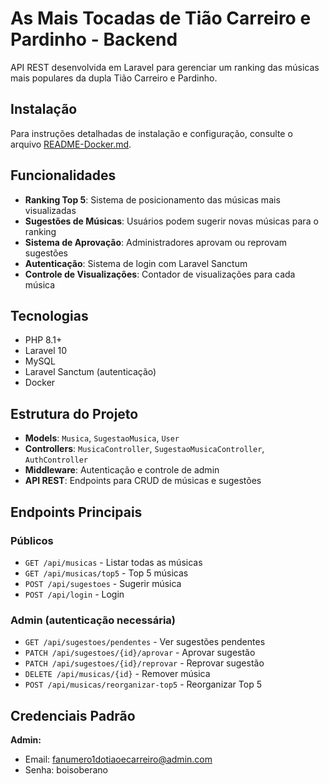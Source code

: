 # As Mais Tocadas de Tião Carreiro e Pardinho - Backend

API REST desenvolvida em Laravel para gerenciar um ranking das músicas mais populares da dupla Tião Carreiro e Pardinho.



## Instalação

Para instruções detalhadas de instalação e configuração, consulte o arquivo [README-Docker.md](README-Docker.md).

## Funcionalidades

- **Ranking Top 5**: Sistema de posicionamento das músicas mais visualizadas
- **Sugestões de Músicas**: Usuários podem sugerir novas músicas para o ranking
- **Sistema de Aprovação**: Administradores aprovam ou reprovam sugestões
- **Autenticação**: Sistema de login com Laravel Sanctum
- **Controle de Visualizações**: Contador de visualizações para cada música

## Tecnologias

- PHP 8.1+
- Laravel 10
- MySQL
- Laravel Sanctum (autenticação)
- Docker

## Estrutura do Projeto

- **Models**: `Musica`, `SugestaoMusica`, `User`
- **Controllers**: `MusicaController`, `SugestaoMusicaController`, `AuthController`
- **Middleware**: Autenticação e controle de admin
- **API REST**: Endpoints para CRUD de músicas e sugestões



## Endpoints Principais

### Públicos
- `GET /api/musicas` - Listar todas as músicas
- `GET /api/musicas/top5` - Top 5 músicas
- `POST /api/sugestoes` - Sugerir música
- `POST /api/login` - Login

### Admin (autenticação necessária)
- `GET /api/sugestoes/pendentes` - Ver sugestões pendentes
- `PATCH /api/sugestoes/{id}/aprovar` - Aprovar sugestão
- `PATCH /api/sugestoes/{id}/reprovar` - Reprovar sugestão
- `DELETE /api/musicas/{id}` - Remover música
- `POST /api/musicas/reorganizar-top5` - Reorganizar Top 5

## Credenciais Padrão

**Admin:**
- Email: fanumero1dotiaoecarreiro@admin.com
- Senha: boisoberano
